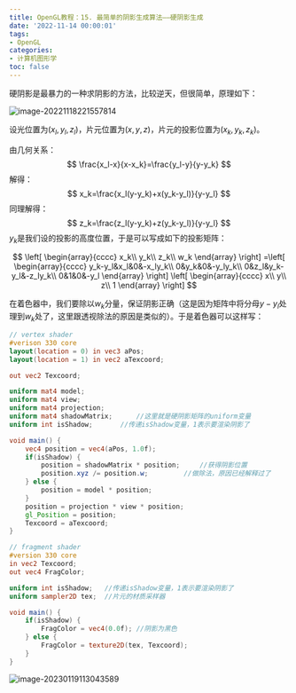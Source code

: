 ```yaml
---
title: OpenGL教程：15. 最简单的阴影生成算法——硬阴影生成
date: '2022-11-14 00:00:01'
tags: 
- OpenGL
categories:
- 计算机图形学
toc: false
---
```


硬阴影是最暴力的一种求阴影的方法，比较逆天，但很简单，原理如下：

![image-20221118221557814](https://cdn.jsdelivr.net/gh/InverseDa/image@master/image/image-20221118221557814.png)
<!--more-->
设光位置为$(x_l,y_l,z_l)$，片元位置为$(x,y,z)$，片元的投影位置为$(x_k,y_k,z_k)$。

由几何关系：
$$
\frac{x_l-x}{x-x_k}=\frac{y_l-y}{y-y_k}
$$
解得：
$$
x_k=\frac{x_l(y-y_k)+x(y_k-y_l)}{y-y_l}
$$
同理解得：
$$
z_k=\frac{z_l(y-y_k)+z(y_k-y_l)}{y-y_l}
$$
$y_k$是我们设的投影的高度位置，于是可以写成如下的投影矩阵：

$$
\left[
\begin{array}{cccc}
x_k\\
y_k\\
z_k\\
w_k
\end{array}
\right]
=\left[
\begin{array}{cccc}
y_k-y_l&x_l&0&-x_ly_k\\
0&y_k&0&-y_ly_k\\
0&z_l&y_k-y_l&-z_ly_k\\
0&1&0&-y_l
\end{array}
\right]
\left[
\begin{array}{cccc}
x\\
y\\
z\\
1
\end{array}
\right]
$$

在着色器中，我们要除以$w_k$分量，保证阴影正确（这是因为矩阵中将分母$y-y_l$处理到$w_k$处了，这里跟透视除法的原因是类似的）。于是着色器可以这样写：
```glsl
// vertex shader
#verison 330 core
layout(location = 0) in vec3 aPos;
layout(location = 1) in vec2 aTexcoord;

out vec2 Texcoord;

uniform mat4 model;
uniform mat4 view;
uniform mat4 projection;
uniform mat4 shadowMatrix;      //这里就是硬阴影矩阵的uniform变量
uniform int isShadow;       //传递isShadow变量，1表示要渲染阴影了

void main() {
    vec4 position = vec4(aPos, 1.0f);
    if(isShadow) {
        position = shadowMatrix * position;     //获得阴影位置
        position.xyz /= position.w;         //做除法，原因已经解释过了
    } else {
        position = model * position;
    }
    position = projection * view * position;
    gl_Position = position;
    Texcoord = aTexcoord;
}

// fragment shader
#version 330 core
in vec2 Texcoord;
out vec4 FragColor;

uniform int isShadow;   //传递isShadow变量，1表示要渲染阴影了
uniform sampler2D tex;  //片元的材质采样器

void main() {
    if(isShadow) {
        FragColor = vec4(0.0f); //阴影为黑色
    } else {
        FragColor = texture2D(tex, Texcoord);
    }
}
```

![image-20230119113043589](https://cdn.jsdelivr.net/gh/InverseDa/image@master/image/image-20230119113043589.png)
